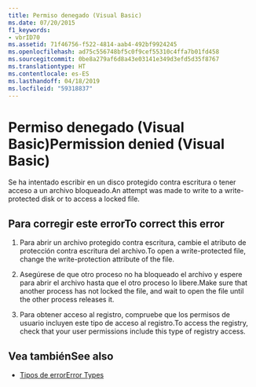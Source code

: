 ```yaml
---
title: Permiso denegado (Visual Basic)
ms.date: 07/20/2015
f1_keywords:
- vbrID70
ms.assetid: 71f46756-f522-4814-aab4-492bf9924245
ms.openlocfilehash: ad75c556748bf5c0f9cef55310c4ffa7b01fd458
ms.sourcegitcommit: 0be8a279af6d8a43e03141e349d3efd5d35f8767
ms.translationtype: HT
ms.contentlocale: es-ES
ms.lasthandoff: 04/18/2019
ms.locfileid: "59318837"
---
```

# <a name="permission-denied-visual-basic"></a><span data-ttu-id="ce280-102">Permiso denegado (Visual Basic)</span><span class="sxs-lookup"><span data-stu-id="ce280-102">Permission denied (Visual Basic)</span></span>
<span data-ttu-id="ce280-103">Se ha intentado escribir en un disco protegido contra escritura o tener acceso a un archivo bloqueado.</span><span class="sxs-lookup"><span data-stu-id="ce280-103">An attempt was made to write to a write-protected disk or to access a locked file.</span></span>  
  
## <a name="to-correct-this-error"></a><span data-ttu-id="ce280-104">Para corregir este error</span><span class="sxs-lookup"><span data-stu-id="ce280-104">To correct this error</span></span>  
  
1. <span data-ttu-id="ce280-105">Para abrir un archivo protegido contra escritura, cambie el atributo de protección contra escritura del archivo.</span><span class="sxs-lookup"><span data-stu-id="ce280-105">To open a write-protected file, change the write-protection attribute of the file.</span></span>  
  
2. <span data-ttu-id="ce280-106">Asegúrese de que otro proceso no ha bloqueado el archivo y espere para abrir el archivo hasta que el otro proceso lo libere.</span><span class="sxs-lookup"><span data-stu-id="ce280-106">Make sure that another process has not locked the file, and wait to open the file until the other process releases it.</span></span>  
  
3. <span data-ttu-id="ce280-107">Para obtener acceso al registro, compruebe que los permisos de usuario incluyen este tipo de acceso al registro.</span><span class="sxs-lookup"><span data-stu-id="ce280-107">To access the registry, check that your user permissions include this type of registry access.</span></span>  
  
## <a name="see-also"></a><span data-ttu-id="ce280-108">Vea también</span><span class="sxs-lookup"><span data-stu-id="ce280-108">See also</span></span>

- [<span data-ttu-id="ce280-109">Tipos de error</span><span class="sxs-lookup"><span data-stu-id="ce280-109">Error Types</span></span>](../../../visual-basic/programming-guide/language-features/error-types.md)
